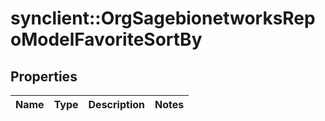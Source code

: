 # synclient::OrgSagebionetworksRepoModelFavoriteSortBy


## Properties
Name | Type | Description | Notes
------------ | ------------- | ------------- | -------------


